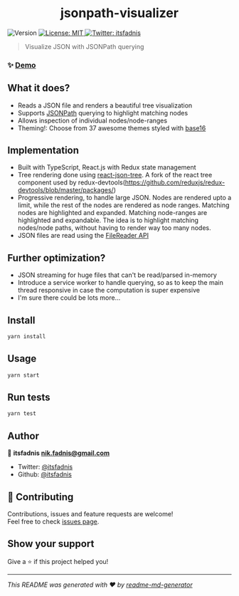 <h1 align="center">jsonpath-visualizer</h1>
<p>
  <img alt="Version" src="https://img.shields.io/badge/version-1.0.0-blue.svg?cacheSeconds=2592000" />
  <a href="#" target="_blank">
    <img alt="License: MIT" src="https://img.shields.io/badge/License-MIT-yellow.svg" />
  </a>
  <a href="https://twitter.com/itsfadnis" target="_blank">
    <img alt="Twitter: itsfadnis" src="https://img.shields.io/twitter/follow/itsfadnis.svg?style=social" />
  </a>
</p>

> Visualize JSON with JSONPath querying

### ✨ [Demo](https://vigorous-euler-fd1608.netlify.app/)

## What it does?
- Reads a JSON file and renders a beautiful tree visualization
- Supports [JSONPath](https://restfulapi.net/json-jsonpath/) querying to highlight matching nodes
- Allows inspection of individual nodes/node-ranges
- Theming!: Choose from 37 awesome themes styled with [base16](https://github.com/chriskempson/base16)

## Implementation
- Built with TypeScript, React.js with Redux state management
- Tree rendering done using [react-json-tree](https://github.com/itsfadnis/react-json-tree). A fork of the react tree component used by redux-devtools(https://github.com/reduxjs/redux-devtools/blob/master/packages/)
- Progressive rendering, to handle large JSON.  Nodes are rendered upto a limit, while the rest of the nodes are rendered as node ranges. Matching nodes are highlighted and expanded. Matching node-ranges are highlighted and expandable. The idea is to highlight matching nodes/node paths, without having to render way too many nodes.
- JSON files are read using the [FileReader API](https://developer.mozilla.org/en-US/docs/Web/API/FileReader)

## Further optimization?
- JSON streaming for huge files that can't be read/parsed in-memory
- Introduce a service worker to handle querying, so as to keep the main thread responsive in case the computation is super expensive
- I'm sure there could be lots more...

## Install

```sh
yarn install
```

## Usage

```sh
yarn start
```

## Run tests

```sh
yarn test
```

## Author

👤 **itsfadnis <nik.fadnis@gmail.com>**

* Twitter: [@itsfadnis](https://twitter.com/itsfadnis)
* Github: [@itsfadnis](https://github.com/itsfadnis)

## 🤝 Contributing

Contributions, issues and feature requests are welcome!<br />Feel free to check [issues page](https://github.com/itsfadnis/jsonpath-visualizer/issues). 

## Show your support

Give a ⭐️ if this project helped you!

***
_This README was generated with ❤️ by [readme-md-generator](https://github.com/kefranabg/readme-md-generator)_